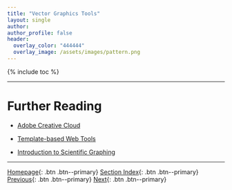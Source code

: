 ```yaml
---
title: "Vector Graphics Tools"
layout: single
author:
author_profile: false
header:
  overlay_color: "444444"
  overlay_image: /assets/images/pattern.png
---
```


{% include toc %}









___
# Further Reading
* [Adobe Creative Cloud](01C-adobe-creative-cloud)
* [Template-based Web Tools](01D-template-based-web-tools)

* [Introduction to Scientific Graphing](02-introduction-to-scientific-graphing)


___

[Homepage](../index.md){: .btn  .btn--primary}
[Section Index](00-DataVisualization-LandingPage){: .btn  .btn--primary}
[Previous](01A-raster-graphics-tools){: .btn  .btn--primary}
[Next](01C-adobe-creative-cloud){: .btn  .btn--primary}
